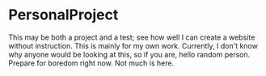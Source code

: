 # PersonalProject
This may be both a project and a test; see how well I can create a website without instruction. This is mainly for my own work. Currently, I don't know why anyone would be looking at this, so if you are, hello random person. Prepare for boredom right now. Not much is here.